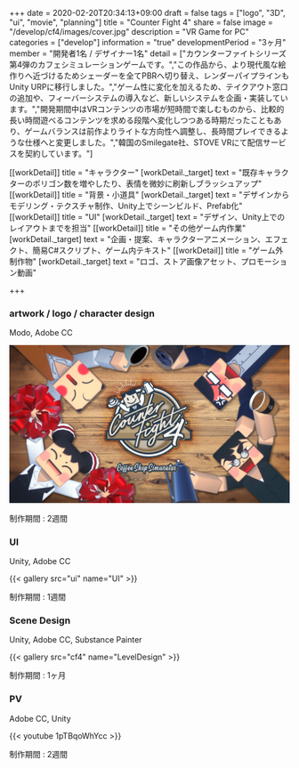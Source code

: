 +++
date = 2020-02-20T20:34:13+09:00
draft = false
tags = ["logo", "3D", "ui", "movie", "planning"]
title = "Counter Fight 4"
share = false
image = "/develop/cf4/images/cover.jpg"
description = "VR Game for PC"
categories = ["develop"]
information = "true"
developmentPeriod = "3ヶ月"
member = "開発者1名 / デザイナー1名"
detail = ["カウンターファイトシリーズ第4弾のカフェシミュレーションゲームです。","この作品から、より現代風な絵作りへ近づけるためシェーダーを全てPBRへ切り替え、レンダーパイプラインもUnity URPに移行しました。","ゲーム性に変化を加えるため、テイクアウト窓口の追加や、フィーバーシステムの導入など、新しいシステムを企画・実装しています。","開発期間中はVRコンテンツの市場が短時間で楽しむものから、比較的長い時間遊べるコンテンツを求める段階へ変化しつつある時期だったこともあり、ゲームバランスは前作よりライトな方向性へ調整し、長時間プレイできるような仕様へと変更しました。","韓国のSmilegate社、STOVE VRにて配信サービスを契約しています。"]

[[workDetail]]
  title = "キャラクター"
  [workDetail._target]
    text = "既存キャラクターのポリゴン数を増やしたり、表情を微妙に刷新しブラッシュアップ"
[[workDetail]]
  title = "背景・小道具"
  [workDetail._target]
    text = "デザインからモデリング・テクスチャ制作、Unity上でシーンビルド、Prefab化"
[[workDetail]]
  title = "UI"
  [workDetail._target]
    text = "デザイン、Unity上でのレイアウトまでを担当"
[[workDetail]]
  title = "その他ゲーム内作業"
  [workDetail._target]
    text = "企画・提案、キャラクターアニメーション、エフェクト、簡易C#スクリプト、ゲーム内テキスト"
[[workDetail]]
  title = "ゲーム外制作物"
  [workDetail._target]
    text = "ロゴ、ストア画像アセット、プロモーション動画"

+++

### artwork / logo / character design

Modo, Adobe CC

![](images/cover.jpg)

制作期間 : 2週間

### UI

Unity, Adobe CC

{{< gallery src="ui" name="UI" >}}

制作期間 : 1週間

### Scene Design

Unity, Adobe CC, Substance Painter

{{< gallery src="cf4" name="LevelDesign" >}}

制作期間 : 1ヶ月

### PV

Adobe CC, Unity

{{< youtube 1pTBqoWhYcc >}}

制作期間 : 2週間
